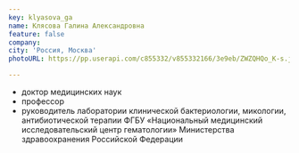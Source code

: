 ```yaml
---
key: klyasova_ga
name: Клясова Галина Александровна
feature: false
company: 
city: 'Россия, Москва'
photoURL: https://pp.userapi.com/c855332/v855332166/3e9eb/ZWZQHQo_K-s.jpg

---
```


- доктор медицинских наук
- профессор
- руководитель лаборатории клинической бактериологии, микологии, антибиотической терапии ФГБУ «Национальный медицинский исследовательский центр гематологии» Министерства здравоохранения Российской Федерации